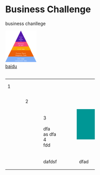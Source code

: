 # Business Challenge

business chanllege<div><img style="height:100px;" src="./../files/file_a6bc0511b877d3af.png"><br></div><div><a href="https://www.baidu.com" target="_blank">baidu</a><br></div><div><br></div><table style="width:100%" id="tableInRichEditor_1664160244381"><tbody><tr><td class="border-normal" style="height:42px;width:20%" id="0-0"> 1</td><td class="border-normal" style="height:42px;width:20%" id="0-1"> </td><td class="border-normal" style="height:42px;width:20%" id="0-2"> </td><td class="border-normal" style="height:42px;width:20%" id="0-3"> </td><td class="border-normal" style="height:42px;width:20%" id="0-4"> </td></tr><tr><td class="border-normal" style="height:42px;width:20%" id="1-0"> </td><td class="border-normal" style="height:42px;width:20%" id="1-1"> 2</td><td class="border-normal" style="height:42px;width:20%" id="1-2"> </td><td class="border-normal" style="height:42px;width:20%" id="1-3"> </td><td class="border-normal" style="height:42px;width:20%" id="1-4"> </td></tr><tr><td class="border-normal" style="height:42px;width:20%" id="2-0"> </td><td class="border-normal" style="height:42px;width:20%" id="2-1"> </td><td class="border-normal" style="height: 42px; width: 40%;" id="2-2" colspan="2" rowspan="3"> 3<br> <br> dfa<br>as dfa<br> 4<br> fdd</td><td class="border-normal" style="height: 42px; width: 20%; background-color: rgb(0, 151, 149);" id="2-4"> </td></tr><tr><td class="border-normal" style="height:42px;width:20%" id="3-0"> </td><td class="border-normal" style="height:42px;width:20%" id="3-1"> </td><td class="border-normal" style="height: 42px; width: 20%; background-color: rgb(0, 151, 149);" id="3-4"> </td></tr><tr><td class="border-normal" style="height:42px;width:20%" id="4-0"> </td><td class="border-normal" style="height:42px;width:20%" id="4-1"> </td><td class="border-normal" style="height:42px;width:20%" id="4-4"> </td></tr><tr><td class="border-normal" style="height:42px;width:20%" id="5-0"> </td><td class="border-normal" style="height:42px;width:20%" id="5-1"> </td><td class="border-normal" style="height:42px;width:20%" id="5-2"> dafdsf</td><td class="border-normal" style="height:42px;width:20%" id="5-3"> </td><td class="border-normal" style="height:42px;width:20%" id="5-4"> dfad</td></tr></tbody></table><br>
